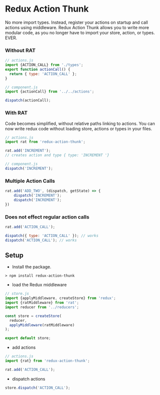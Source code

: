 # Redux Action Thunk

No more import types. Instead, register your actions on startup and call actions using middleware. Redux Action Thunk allows you to write more modular code, as you no longer have to import your store, action, or types. EVER.

### Without RAT

```js
// actions.js
import {ACTION_CALL} from './types';
export function actionCall() {
  return { type: 'ACTION_CALL' };
}

// component.js
import {actionCall} from '../../actions';

dispatch(actionCall);
```

### With RAT

Code becomes simplified, without relative paths linking to actions. You can now write redux code without loading store, actions or types in your files.

```js
// actions.js
import rat from 'redux-action-thunk';

rat.add('INCREMENT');
// creates action and type { type: 'INCREMENT '}

// component.js
dispatch('INCREMENT');
```


### Multiple Action Calls

```js
rat.add('ADD_TWO', (dispatch, getState) => {
	dispatch('INCREMENT');
	dispatch('INCREMENT');
})
```

### Does not effect regular action calls

```js
rat.add('ACTION_CALL');

dispatch({ type: 'ACTION_CALL' }); // works
dispatch('ACTION_CALL'); // works
```

## Setup

- Install the package.

`> npm install redux-action-thunk`

- load the Redux middleware

```js
// store.js
import {applyMiddleware, createStore} from 'redux';
import {ratMiddleware} from 'rat';
import reducer from '../reducers';

const store = createStore(
  reducer,
  applyMiddleware(ratMiddleware)
);

export default store;
```

- add actions

```js
// actions.js
import {rat} from 'redux-action-thunk';

rat.add('ACTION_CALL');
```

- dispatch actions

```js
store.dispatch('ACTION_CALL');
```
